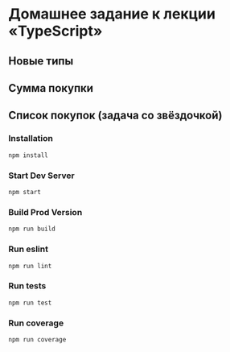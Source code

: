 

# Домашнее задание к лекции «TypeScript»

## Новые типы

## Сумма покупки

## Список покупок (задача со звёздочкой)

### Installation

```
npm install
```

### Start Dev Server

```
npm start
```

### Build Prod Version

```
npm run build
```

### Run eslint

```
npm run lint
```

### Run tests

```
npm run test
```

### Run coverage

```
npm run coverage
```
